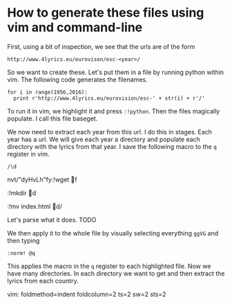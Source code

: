 How to generate these files using vim and command-line
======================================================

First, using a bit of inspection, we see that the urls are of the form

    http://www.4lyrics.eu/eurovison/esc-<year>/

So we want to create these. Let's put them in a file by running python within
vim. The following code generates the filenames.

    for i in range(1956,2016):
      print r'http://www.4lyrics.eu/eurovision/esc-' + str(i) + r'/'

To run it in vim, we highlight it and press `:!python`. Then the files
magically populate. I call this file baseget.

We now need to extract each year from this url. I do this in stages. Each year has a url. We will give each year a directory and populate each directory with the lyrics from that year. I save the following macro to the `q` register in vim.

    /\dnvt/"dyHvLh"fy:!wget f:!mkdir d:!mv index.html	 d/

Let's parse what it does. TODO

We then apply it to the whole file by visually selecting everything `ggVG` and then typing

    :norm! @q

This applies the macro in the `q` register to each highlighted file. Now we have many directories. In each directory we want to get and then extract the lyrics from each country.

vim: foldmethod=indent foldcolumn=2 ts=2 sw=2 sts=2
